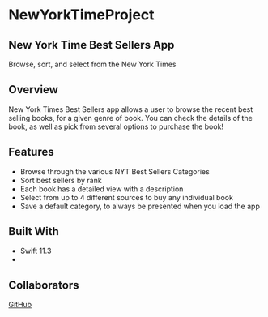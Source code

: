 # NewYorkTimeProject

## New York Time Best Sellers App

Browse, sort, and select from the New York Times 

## Overview

New York Times Best Sellers app allows a user to browse the recent best selling books, for a given genre of book. You can check the details of the book, as well as pick from several options to purchase the book!

## Features

* Browse through the various NYT Best Sellers Categories
* Sort best sellers by rank
* Each book has a detailed view with a description
* Select from up to 4 different sources to buy any individual book
* Save a default category, to always be presented when you load the app

## Built With

* Swift 11.3
* 

## Collaborators

[GitHub](http://github.com)
